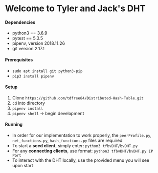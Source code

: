 # Welcome to Tyler and Jack's DHT

#### Dependencies
* python3 == 3.6.9
* pytest == 5.3.5
* pipenv, version 2018.11.26
* git version 2.17.1

#### Prerequisites
- `sudo apt install git python3-pip`
- `pip3 install pipenv`

#### Setup
1. Clone `https://github.com/tdfree84/Distributed-Hash-Table.git`
2. `cd` into directory
3. `pipenv install`
3. `pipenv shell` -> begin development

#### Running
* In order for our implementation to work properly, the `peerProfile.py`, `net_functions.py`, `hash_functions.py` files are required
* To start a **seed client**, simply enter: `python3 tfbvDHT/bvDHT.py`
* For any **connecting clients**, use format: `python3 tfbvDHT/bvDHT.py IP Port`
* To interact with the DHT locally, use the provided menu you will see upon start
